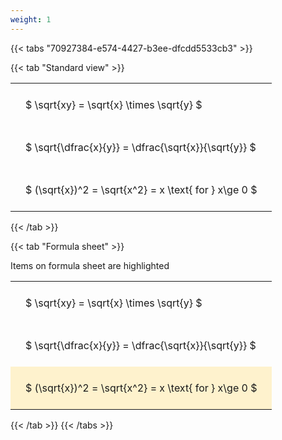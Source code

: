 ```yaml
---
weight: 1
---
```


{{< tabs "70927384-e574-4427-b3ee-dfcdd5533cb3" >}}

{{< tab "Standard view" >}}

<style type="text/css">
#T_6fe1c th.col_heading {
  text-align: left;
  font-size: 1em;
}
#T_6fe1c td {
  text-align: left;
  font-size: 1em;
  padding: 1.5em;
}
</style>
<table id="T_6fe1c">
  <thead>
  </thead>
  <tbody>
    <tr>
      <td id="T_6fe1c_row0_col0" class="data row0 col0" >$ \sqrt{xy} = \sqrt{x} \times \sqrt{y} $</td>
    </tr>
    <tr>
      <td id="T_6fe1c_row1_col0" class="data row1 col0" >$ \sqrt{\dfrac{x}{y}} = \dfrac{\sqrt{x}}{\sqrt{y}} $</td>
    </tr>
    <tr>
      <td id="T_6fe1c_row2_col0" class="data row2 col0" >$ (\sqrt{x})^2 = \sqrt{x^2} = x \text{ for } x\ge 0 $</td>
    </tr>
  </tbody>
</table>
{{< /tab >}}

{{< tab "Formula sheet" >}}

Items on formula sheet are highlighted 
<br>
<style type="text/css">
#T_ba145 th.col_heading {
  text-align: left;
  font-size: 1em;
}
#T_ba145 td {
  text-align: left;
  font-size: 1em;
  padding: 1.5em;
}
#T_ba145_row0_col0, #T_ba145_row1_col0 {
  background-color: rgba(0,0,0,0);
}
#T_ba145_row2_col0 {
  background-color: rgba(255,194,10, 0.2);
}
</style>
<table id="T_ba145">
  <thead>
  </thead>
  <tbody>
    <tr>
      <td id="T_ba145_row0_col0" class="data row0 col0" >$ \sqrt{xy} = \sqrt{x} \times \sqrt{y} $</td>
    </tr>
    <tr>
      <td id="T_ba145_row1_col0" class="data row1 col0" >$ \sqrt{\dfrac{x}{y}} = \dfrac{\sqrt{x}}{\sqrt{y}} $</td>
    </tr>
    <tr>
      <td id="T_ba145_row2_col0" class="data row2 col0" >$ (\sqrt{x})^2 = \sqrt{x^2} = x \text{ for } x\ge 0 $</td>
    </tr>
  </tbody>
</table>
{{< /tab >}}
{{< /tabs >}}